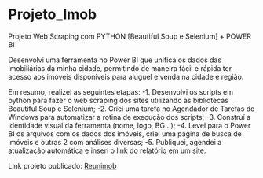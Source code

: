# Projeto_Imob

Projeto Web Scraping com PYTHON [Beautiful Soup e Selenium] + POWER BI

Desenvolvi uma ferramenta no Power BI que unifica os dados das imobiliárias da minha cidade, permitindo de maneira fácil e rápida ter acesso aos imóveis disponíveis para aluguel e venda na cidade e região.

Em resumo, realizei as seguintes etapas:
-1. Desenvolvi os scripts em python para fazer o web scraping dos sites utilizando as bibliotecas Beautiful Soup e Selenium;
-2. Criei uma tarefa no Agendador de Tarefas do Windows para automatizar a rotina de execução dos scripts;
-3. Construí a identidade visual da ferramenta (nome, logo, BG...);
-4. Levei para o Power BI os arquivos com os dados dos imóveis, criei uma página de busca de imóveis e outras 2 com análises diversas;
-5. Publiquei, agendei a atualização automática e inseri o link do relatório em um site.

Link projeto publicado: [Reunimob](http://reunimob.com.br)

